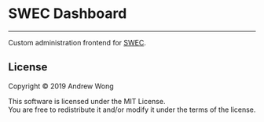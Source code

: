 # SWEC Dashboard

---

Custom administration frontend for [SWEC](https://www.swec.org.au/).

## License

Copyright © 2019 Andrew Wong

This software is licensed under the MIT License.  
You are free to redistribute it and/or modify it under the terms of the license.  
